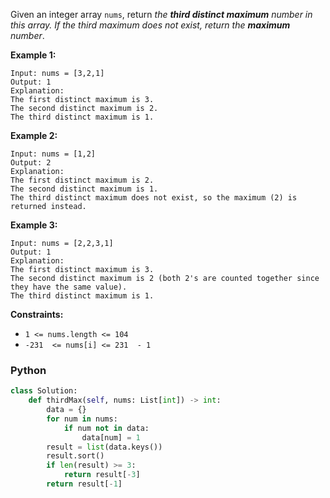 Given an integer array  `nums`, return  _the  **third distinct maximum**  number in this array. If the third maximum does not exist, return the  **maximum**  number_.

**Example 1:**
```
Input: nums = [3,2,1]
Output: 1
Explanation:
The first distinct maximum is 3.
The second distinct maximum is 2.
The third distinct maximum is 1.
```

**Example 2:**
```
Input: nums = [1,2]
Output: 2
Explanation:
The first distinct maximum is 2.
The second distinct maximum is 1.
The third distinct maximum does not exist, so the maximum (2) is returned instead.
```

**Example 3:**
```
Input: nums = [2,2,3,1]
Output: 1
Explanation:
The first distinct maximum is 3.
The second distinct maximum is 2 (both 2's are counted together since they have the same value).
The third distinct maximum is 1.
```

**Constraints:**
-   `1 <= nums.length <= 104`
-   `-231  <= nums[i] <= 231  - 1`

### Python
```python
class Solution:
    def thirdMax(self, nums: List[int]) -> int:
        data = {}
        for num in nums:
            if num not in data:
                data[num] = 1
        result = list(data.keys())
        result.sort()
        if len(result) >= 3:
            return result[-3]
        return result[-1]
```